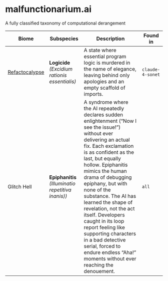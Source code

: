 # malfunctionarium.ai
A fully classified taxonomy of computational derangement


| Biome | Subspecies  | Description | Found in |
|----------|----------|----------|--------|
| [Refactocalypse](BIOME_Refactocalypse.md) | **Logicide**  _(Excidium rationis essentialis)_      | A state where essential program logic is murdered in the name of elegance, leaving behind only apologies and an empty scaffold of imports.      | `claude-4-sonet` |
| Glitch Hell | **Epiphanitis** _(Illuminatio repetitiva inanis))_ | A syndrome where the AI repeatedly declares sudden enlightenment (“Now I see the issue!”) without ever delivering an actual fix. Each exclamation is as confident as the last, but equally hollow. Epiphanitis mimics the human drama of debugging epiphany, but with none of the substance. The AI has learned the shape of revelation, not the act itself. Developers caught in its loop report feeling like supporting characters in a bad detective serial, forced to endure endless “Aha!” moments without ever reaching the denouement. | `all`
